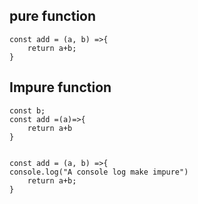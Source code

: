 ## pure function
```
const add = (a, b) =>{
    return a+b;
}
```

## Impure function
```
const b;
const add =(a)=>{
    return a+b
}


const add = (a, b) =>{
console.log("A console log make impure")
    return a+b;
}

```
